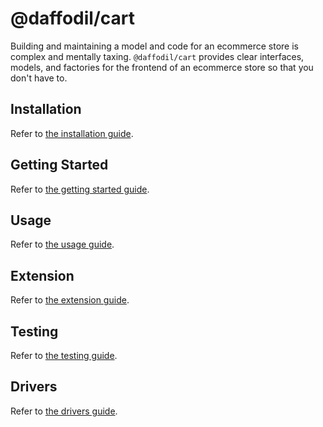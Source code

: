 # @daffodil/cart

Building and maintaining a model and code for an ecommerce store is complex and mentally taxing. `@daffodil/cart`
provides clear interfaces, models, and factories for the frontend of an ecommerce store so that you don't have to.

## Installation

Refer to [the installation guide](./guides/installation.md).

## Getting Started

Refer to [the getting started guide](./guides/getting-started.md).

## Usage

Refer to [the usage guide](./guides/usage.md).

## Extension

Refer to [the extension guide](./guides/extension.md).

## Testing

Refer to [the testing guide](./guides/testing.md).

## Drivers

Refer to [the drivers guide](./guides/drivers.md).